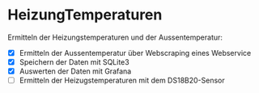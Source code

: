 # HeizungTemperaturen

Ermitteln der Heizungstemperaturen und der Aussentemperatur:

-   [x] Ermitteln der Aussentemperatur über Webscraping eines Webservice
-   [x] Speichern der Daten mit SQLite3
-   [x] Auswerten der Daten mit Grafana
-   [ ] Ermitteln der Heizugstemperaturen mit dem DS18B20-Sensor
